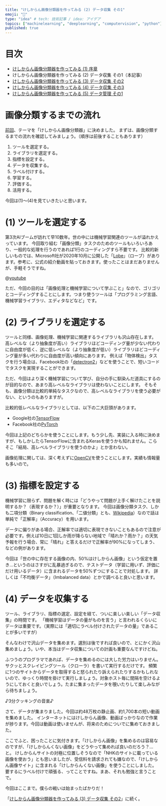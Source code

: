 ```yaml
---
title: "けしからん画像分類器を作ってみる (2) データ収集 その1"
emoji: "👙"
type: "idea" # tech: 技術記事 / idea: アイデア
topics: ["machinelearning", "deeplearning", "computervision", "python"]
published: true
---
```


# 目次

* [けしからん画像分類器を作ってみる (1) 序章](202102-pornography-classifier-1)
* けしからん画像分類器を作ってみる (2) データ収集 その1（本記事）
* [けしからん画像分類器を作ってみる (3) データ収集 その2](202102-pornography-classifier-3)
* [けしからん画像分類器を作ってみる (4) データ収集 その3](202103-pornography-classifier-4)
* [けしからん画像分類器を作ってみる (5) データ管理 その1](202103-pornography-classifier-5)

# 画像分類するまでの流れ

[前回](https://zenn.dev/kleamp1e/articles/202102-pornography-classifier-1)、テーマを「けしからん画像分類器」に決めました。
まずは、画像分類するまでの流れを確認してみましょう。（順序は前後することもあります）

1. ツールを選定する。
2. ライブラリを選定する。
3. 指標を設定する。
4. データを収集する。
5. ラベル付けする。
6. 学習する。
7. 評価する。
8. 活用する。

今回は(1)〜(4)を見ていきたいと思います。

# (1) ツールを選定する

第3次AIブームが訪れて早10数年。世の中には機械学習関連のツールが溢れかえっています。
今回取り組む「画像分類」タスクのためのツールもいろいろあり、一般的な処理を行うのであれば1行のコーディングすら不要です。
比較的新しいものでは、Microsoft社が2020年10月に公開した「[Lobe](https://lobe.ai/)」（ローブ）があります。参考に、公式の紹介動画を貼っておきます。使ったことはまだありませんが、手軽そうですね。

@[youtube](Mdcw3Sb98DA)

ただ、今回の目的は「画像処理と機械学習について学ぶこと」なので、ゴリゴリとコーディングすることにします。つまり使うツールは「プログラミング言語、機械学習ライブラリ、エディタなどなど」です。

# (2) ライブラリを選定する

ツールと同様、画像処理、機械学習に関連するライブラリも沢山存在します。
高レベルな（より抽象度が高い）ライブラリほどコーディング量が少ない代わりに自由度が低く、逆に低レベルな（より抽象度が低い）ライブラリほどコーディング量が多い代わりに自由度が高い傾向にあります。
例えば「物体検出」タスクを行う場合は、Facebook社の「[detectron2](https://github.com/facebookresearch/detectron2)」などを使うことで、短いコードでタスクを実現することができます。

ただ、今回はより深く機械学習について学び、自分の手に馴染んだ道具にするのが目的なので、あまり高レベルなライブラリは使わないことにします。
そもそも、画像分類は比較的単純なタスクなので、高レベルなライブラリを使う必要がない、というのもありますが。

比較的低レベルなライブラリとしては、以下の二大巨頭があります。

* Google社の[TensorFlow](https://www.tensorflow.org/)
* Facebook社の[PyTorch](https://pytorch.org/)

今回は上記のどちらかを使うことにします。もう少し先、実装に入る時に決めますが、もしかしたらTensorFlowに含まれるKerasを使うかも知れません。こらそこ「結局、高レベルライブラリを使うのかよ」とか言わない。

画像処理に関しては、深く考えずに[OpenCV](https://opencv.org/)を使うことにします。実績も情報量も多いので。

# (3) 指標を設定する

機械学習に限らず、問題を解く時には「どうやって問題が上手く解けたことを説明するか？（表現するか？）」が重要となります。
今回は画像分類タスク、しかも二項分類（Binary classification、「二値分類」とも、[Wikipedia](https://ja.wikipedia.org/wiki/%E4%BA%8C%E9%A0%85%E5%88%86%E9%A1%9E)）なので話は単純で「正解率」（Accuracy）を用います。

データに偏りがある場合、正解率では適切に表現できないこともあるので注意が必要です。例えば10日に1回しか雨が降らない地域で「晴れか？雨か？」の天気予報を行う場合、常に「晴れ」と答えるだけで正解率が90%になってしまう、などの例があります。

今回は「世の中に存在する画像の内、50%はけしからん画像」という仮定を置き…というのはさすがに乱暴過ぎるので、テストデータ（学習に用いず、評価にだけ用いるデータ）に含まれるデータを50%ずつにすることで対処します。
詳しくは「不均衡データ」（Imbalanced data）とかで調べると良いと思います。

# (4) データを収集する

ツール、ライブラリ、指標の選定、設定を経て、ついに楽しい楽しい「データ収集」の時間です。
「機械学習はデータの量がものを言う」と言われるくらいにデータは重要です。（実際には「適切にラベル付けされたデータの量」であることが多いですが）

そんなわけで沢山データを集めます。選別は後ですれば良いので、とにかく沢山集めましょう。いや、本当はデータ収集についての計画も重要なんですけどね。

ふつうのプログラマであれば、データを集めるのには大した労力はいりません。サクッとスクレイピングツール（クローラ）を書いて実行するだけです。
頻繁に1つのサイトからデータを取得すると怒られたり訴えられたりするかもしれないので、ゆっくり時間を掛けて実行しましょう。対象ホスト毎に間隔を空けるようにしておくと良いでしょう。たまに集まったデータを覗いたりして楽しみながら待ちましょう。

♪3分クッキングの音楽♪

さて、データが集まりました。今回は約48万枚の静止画、約1,700本の短い動画を集めました。
インターネットにはけしからん画像、動画ばっかりなので作業が捗ります。今回は動画は使いませんが、将来のためについでに集めておきました。

ここでふと、困ったことに気付きます。「けしからん画像」を集めるのは容易なのですが、「けしからんくない画像」をどうやって集めれば良いのだろう？…と。
けしからんサイトの対極に位置しそうなので「NHKのサイトに載っている画像を使おう」とも思いましたが、受信料を請求されても嫌なので、「けしからん画像サイト」に含まれる「けしからんくない画像」を使うことにしました。
要するにラベル付けで頑張る、ってことですね。まあ、それも勉強と言うことで。

今回はここまで。僕らの戦いは始まったばかりだ！

「[けしからん画像分類器を作ってみる (3) データ収集 その2](202102-pornography-classifier-3)」に続く。
